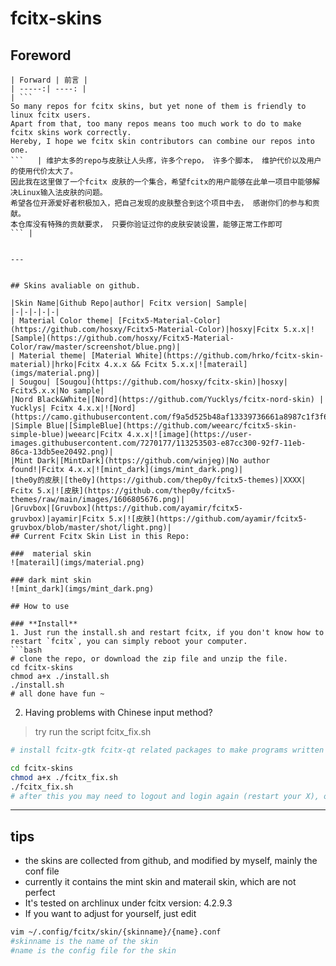 # fcitx-skins

## Foreword


```
| Forward | 前言 |
| -----:| ----: |
| ```
So many repos for fcitx skins, but yet none of them is friendly to linux fcitx users.
Apart from that, too many repos means too much work to do to make fcitx skins work correctly.
Hereby, I hope we fcitx skin contributors can combine our repos into one.
```   | 维护太多的repo与皮肤让人头疼，许多个repo， 许多个脚本， 维护代价以及用户的使用代价太大了。
因此我在这里做了一个fcitx 皮肤的一个集合，希望fcitx的用户能够在此单一项目中能够解决Linux输入法皮肤的问题。
希望各位开源爱好者积极加入，把自己发现的皮肤整合到这个项目中去， 感谢你们的参与和贡献。
本仓库没有特殊的贡献要求， 只要你验证过你的皮肤安装设置，能够正常工作即可
``` |


---


## Skins avaliable on github.

|Skin Name|Github Repo|author| Fcitx version| Sample|
|-|-|-|-|-|
| Material Color theme| [Fcitx5-Material-Color](https://github.com/hosxy/Fcitx5-Material-Color)|hosxy|Fcitx 5.x.x|![Sample](https://github.com/hosxy/Fcitx5-Material-Color/raw/master/screenshot/blue.png)|
| Material theme| [Material White](https://github.com/hrko/fcitx-skin-material)|hrko|Fcitx 4.x.x && Fcitx 5.x.x|![materail](imgs/material.png)|
| Sougou| [Sougou](https://github.com/hosxy/fcitx-skin)|hosxy| Fcitx5.x.x|No sample|
|Nord Black&White|[Nord](https://github.com/Yucklys/fcitx-nord-skin) | Yucklys| Fcitx 4.x.x|![Nord](https://camo.githubusercontent.com/f9a5d525b48af13339736661a8987c1f3f6cbf0d7c1161e0d2bf011516438207/68747470733a2f2f692e6c6f6c692e6e65742f323032302f30332f31372f50794b4d7749536d35413670526f552e706e67)|
|Simple Blue|[SimpleBlue](https://github.com/weearc/fcitx5-skin-simple-blue)|weearc|Fcitx 4.x.x|![image](https://user-images.githubusercontent.com/7270177/113253503-e87cc300-92f7-11eb-86ca-13db5ee20492.png)|
|Mint Dark|[MintDark](https://github.com/winjeg)|No author found!|Fcitx 4.x.x|![mint_dark](imgs/mint_dark.png)|
|the0y的皮肤|[the0y](https://github.com/thep0y/fcitx5-themes)|XXXX| Fcitx 5.x|![皮肤](https://github.com/thep0y/fcitx5-themes/raw/main/images/1606805676.png)|
|Gruvbox|[Gruvbox](https://github.com/ayamir/fcitx5-gruvbox)|ayamir|Fcitx 5.x|![皮肤](https://github.com/ayamir/fcitx5-gruvbox/blob/master/shot/light.png)|
## Current Fcitx Skin List in this Repo:

###  material skin
![materail](imgs/material.png)

### dark mint skin
![mint_dark](imgs/mint_dark.png)

## How to use

### **Install**
1. Just run the install.sh and restart fcitx, if you don't know how to restart `fcitx`, you can simply reboot your computer.
```bash
# clone the repo, or download the zip file and unzip the file.
cd fcitx-skins
chmod a+x ./install.sh
./install.sh
# all done have fun ~
```
2. Having problems with Chinese input method?  

> try run the script fcitx_fix.sh

```bash
# install fcitx-gtk fcitx-qt related packages to make programs written in gtk or qt work

cd fcitx-skins
chmod a+x ./fcitx_fix.sh
./fcitx_fix.sh
# after this you may need to logout and login again (restart your X), or just reboot your computer
```

---

## tips
* the skins are collected from github, and modified by myself, mainly the conf file
* currently it contains the mint skin and materail skin, which are not perfect
* It's tested on archlinux under fcitx version: 4.2.9.3
* If you want to adjust for yourself, just edit

```bash
vim ~/.config/fcitx/skin/{skinname}/{name}.conf
#skinname is the name of the skin
#name is the config file for the skin
```
